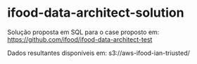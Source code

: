 # ifood-data-architect-solution
Solução proposta em SQL para o case proposto em:
https://github.com/ifood/ifood-data-architect-test

Dados resultantes disponíveis em:
s3://aws-ifood-ian-triusted/
